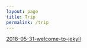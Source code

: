 ```yaml
---
layout: page
title: Trip
permalink: /trip
---
```

[2018-05-31-welcome-to-jekyll](jekyll/update/2018/06/01/welcome-to-jekyll.html)
